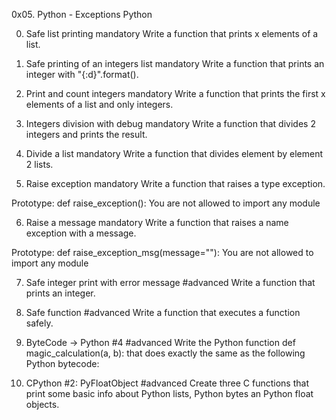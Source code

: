0x05. Python - Exceptions
Python



0. Safe list printing
mandatory
Write a function that prints x elements of a list.

1. Safe printing of an integers list
mandatory
Write a function that prints an integer with "{:d}".format().

2. Print and count integers
mandatory
Write a function that prints the first x elements of a list and only integers.

3. Integers division with debug
mandatory
Write a function that divides 2 integers and prints the result.

4. Divide a list
mandatory
Write a function that divides element by element 2 lists.

5. Raise exception
mandatory
Write a function that raises a type exception.

Prototype: def raise_exception():
You are not allowed to import any module

6. Raise a message
mandatory
Write a function that raises a name exception with a message.

Prototype: def raise_exception_msg(message=""):
You are not allowed to import any module

7. Safe integer print with error message
#advanced
Write a function that prints an integer.

8. Safe function
#advanced
Write a function that executes a function safely.

9. ByteCode -> Python #4
#advanced
Write the Python function def magic_calculation(a, b): that does exactly the same as the following Python bytecode:

10. CPython #2: PyFloatObject
#advanced
Create three C functions that print some basic info about Python lists, Python bytes an Python float objects.



